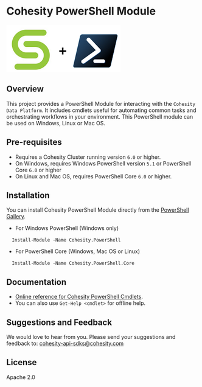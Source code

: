 # Cohesity PowerShell Module

![](docs/.gitbook/assets/cohesity_powershell.png)

## Overview

This project provides a PowerShell Module for interacting with the `Cohesity Data Platform`. It includes cmdlets useful for automating common tasks and orchestrating workflows in your environment. This PowerShell module can be used on Windows, Linux or Mac OS.

## Pre-requisites

* Requires a Cohesity Cluster running version `6.0` or higher.
* On Windows, requires Windows PowerShell version `5.1` or PowerShell Core `6.0` or higher
* On Linux and Mac OS, requires PowerShell Core `6.0` or higher.

## Installation

You can install Cohesity PowerShell Module directly from the [PowerShell Gallery](https://www.powershellgallery.com).

* For Windows PowerShell (Windows only)
```
  Install-Module -Name Cohesity.PowerShell
```

* For PowerShell Core (Windows, Mac OS or Linux)
```
  Install-Module -Name Cohesity.PowerShell.Core
```

## Documentation

* [Online reference for Cohesity PowerShell Cmdlets](https://cohesityinc.gitbook.io/cohesity-powershell-module).
* You can also use `Get-Help <cmdlet>` for offline help.

## Suggestions and Feedback

We would love to hear from you. Please send your suggestions and feedback to: [cohesity-api-sdks@cohesity.com](mailto:cohesity-api-sdks@cohesity.com)

## License

Apache 2.0
